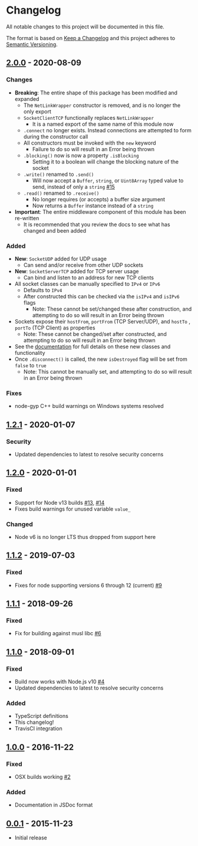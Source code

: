 # Changelog
All notable changes to this project will be documented in this file.

The format is based on [Keep a Changelog]
and this project adheres to [Semantic Versioning].

## [2.0.0] - 2020-08-09
### Changes
- **Breaking**: The entire shape of this package has been modified and expanded
  - The `NetLinkWrapper` constructor is removed, and is no longer the only
    export
  - `SocketClientTCP` functionally replaces `NetLinkWrapper`
    - It is a named export of the same name of this module now
  - `.connect` no longer exists. Instead connections are attempted to form
  during the constructor call
  - All constructors must be invoked with the `new` keyword
    - Failure to do so will result in an Error being thrown
  - `.blocking()` now is now a property `.isBlocking`
    - Setting it to a boolean will change the blocking nature of the socket
  - `.write()` renamed to `.send()`
    - Will now accept a `Buffer`, `string`, or `Uint8Array` typed value to send,
      instead of only a `string` [#15]
  - `.read()` renamed to `.receive()`
    - No longer requires (or accepts) a buffer size argument
    - Now returns a `Buffer` instance instead of a `string`
- **Important**: The entire middleware component of this module has been
  re-written
  - It is recommended that you review the docs to see what has changed and been
    added

### Added
- **New**: `SocketUDP` added for UDP usage
  - Can send and/or receive from other UDP sockets
- **New**: `SocketServerTCP` added for TCP server usage
  - Can bind and listen to an address for new TCP clients
- All socket classes can be manually specified to `IPv4` or `IPv6`
  - Defaults to `IPv4`
  - After constructed this can be checked via the `isIPv4` and `isIPv6` flags
    - Note: These cannot be set/changed these after construction, and attempting
      to do so will result in an Error being thrown
- Sockets expose their `hostFrom`, `portFrom` (TCP Server/UDP), and `hostTo`
  , `portTo` (TCP Client) as properties
  - Note: These cannot be changed/set after constructed, and attempting to do so
    will result in an Error being thrown
- See the [documentation] for full details on these new classes and
functionality
- Once `.disconnect()` is called, the new `isDestroyed` flag will be set from
  `false` to `true`
  - Note: This cannot be manually set, and attempting to do so will result in an
    Error being thrown

### Fixes
- node-gyp C++ build warnings on Windows systems resolved

## [1.2.1] - 2020-01-07
### Security
- Updated dependencies to latest to resolve security concerns

## [1.2.0] - 2020-01-01
### Fixed
- Support for Node v13 builds [#13], [#14]
- Fixes build warnings for unused variable `value_`
### Changed
- Node v6 is no longer LTS thus dropped from support here

## [1.1.2] - 2019-07-03
### Fixed
- Fixes for node supporting versions 6 through 12 (current) [#9]

## [1.1.1] - 2018-09-26
### Fixed
- Fix for building against musl libc [#6]

## [1.1.0] - 2018-09-01
### Fixed
- Build now works with Node.js v10 [#4]
- Updated dependencies to latest to resolve security concerns

### Added
- TypeScript definitions
- This changelog!
- TravisCI integration

## [1.0.0] - 2016-11-22
### Fixed
- OSX builds working [#2]

### Added
- Documentation in JSDoc format

## [0.0.1] - 2015-11-23
- Initial release

[#15]: https://github.com/JacobFischer/netlinkwrapper/issues/15
[#14]: https://github.com/JacobFischer/netlinkwrapper/pull/14
[#13]: https://github.com/JacobFischer/netlinkwrapper/pull/13
[#9]: https://github.com/JacobFischer/netlinkwrapper/pull/9
[#6]: https://github.com/JacobFischer/netlinkwrapper/pull/6
[#4]: https://github.com/JacobFischer/netlinkwrapper/pull/4
[#2]: https://github.com/JacobFischer/netlinkwrapper/pull/2

[2.0.0]: https://github.com/JacobFischer/netlinkwrapper/releases/tag/v2.0.0
[1.2.1]: https://github.com/JacobFischer/netlinkwrapper/releases/tag/v1.2.1
[1.2.0]: https://github.com/JacobFischer/netlinkwrapper/releases/tag/v1.2.0
[1.1.2]: https://github.com/JacobFischer/netlinkwrapper/releases/tag/v1.1.2
[1.1.1]: https://github.com/JacobFischer/netlinkwrapper/releases/tag/v1.1.1
[1.1.0]: https://github.com/JacobFischer/netlinkwrapper/releases/tag/v1.1.0
[1.0.0]: https://github.com/JacobFischer/netlinkwrapper/releases/tag/v1.0.0
[0.0.1]: https://github.com/JacobFischer/netlinkwrapper/releases/tag/v0.0.1

[documentation]: https://jacobfischer.github.io/netlinkwrapper/

[Keep a Changelog]: http://keepachangelog.com/en/1.0.0/
[Semantic Versioning]: http://semver.org/spec/v2.0.0.html
